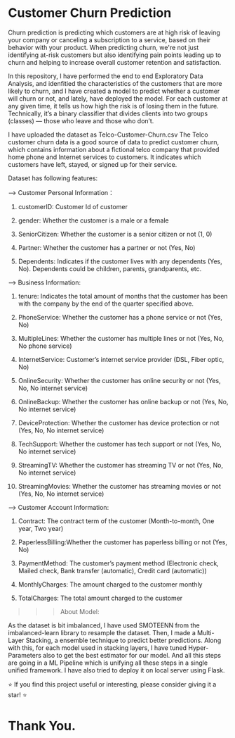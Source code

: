 # Customer Churn Prediction

Churn prediction is predicting which customers are at high risk of leaving your company or canceling a subscription to a service, based on their behavior with your product. When predicting churn, we're not just identifying at-risk customers but also identifying pain points leading up to churn and helping to increase overall customer retention and satisfaction.

In this repository, I have performed the end to end Exploratory Data Analysis, and idenfitied the characteristics of the customers that are more likely to churn, and I have created a model to predict whether a customer will churn or not, and lately, have deployed the model. For each customer at any given time, it tells us how high the risk is of losing them in the future. Technically, it’s a binary classifier that divides clients into two groups (classes) — those who leave and those who don’t.

I have uploaded the dataset as Telco-Customer-Churn.csv
The Telco customer churn data is a good source of data to predict customer churn, which contains information about a fictional telco company that provided home phone and Internet services to customers. It indicates which customers have left, stayed, or signed up for their service.

Dataset has following features: 

--> Customer Personal Information：

1. customerID: Customer Id of customer

2. gender: Whether the customer is a male or a female

3. SeniorCitizen: Whether the customer is a senior citizen or not (1, 0)

4. Partner: Whether the customer has a partner or not (Yes, No)

5. Dependents: Indicates if the customer lives with any dependents (Yes, No). Dependents could be children, parents, grandparents, etc.


--> Business Information:

1. tenure: Indicates the total amount of months that the customer has been with the company by the end of the quarter specified above.

2. PhoneService: Whether the customer has a phone service or not (Yes, No)

3. MultipleLines: Whether the customer has multiple lines or not (Yes, No, No phone service)

4. InternetService: Customer’s internet service provider (DSL, Fiber optic, No)

5. OnlineSecurity: Whether the customer has online security or not (Yes, No, No internet service)

6. OnlineBackup: Whether the customer has online backup or not (Yes, No, No internet service)

7. DeviceProtection: Whether the customer has device protection or not (Yes, No, No internet service)

8. TechSupport: Whether the customer has tech support or not (Yes, No, No internet service)

9. StreamingTV: Whether the customer has streaming TV or not (Yes, No, No internet service)

10. StreamingMovies: Whether the customer has streaming movies or not (Yes, No, No internet service)


--> Customer Account Information:

1. Contract: The contract term of the customer (Month-to-month, One year, Two year)

2. PaperlessBilling:Whether the customer has paperless billing or not (Yes, No)

3. PaymentMethod: The customer’s payment method (Electronic check, Mailed check, Bank transfer (automatic), Credit card (automatic))

4. MonthlyCharges: The amount charged to the customer monthly

5. TotalCharges: The total amount charged to the customer



>>> About Model:

As the dataset is bit imbalanced, I have used SMOTEENN from the imbalanced-learn library to resample the dataset. Then, I made a Multi-Layer Stacking, a ensemble technique to predict better predictions. Along with this, for each model used in stacking layers, I have tuned Hyper-Parameters also to get the best estimator for our model. And all this steps are going in a ML Pipeline which is unifying all these steps in a single unified framework. I have also tried to deploy it on local server using Flask. 

⭐️ If you find this project useful or interesting, please consider giving it a star! ⭐️

# Thank You.
